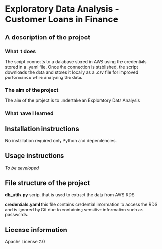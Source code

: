 
# Exploratory Data Analysis - Customer Loans in Finance


## A description of the project
### What it does
The script connects to a database stored in AWS using the credentials stored in a .yaml file. Once the connection is stablished, the script downloads the data and stores it locally as a .csv file for improved performance while analysing the data.

### The aim of the project
The aim of the project is to undertake an Exploratory Data Analysis

### What have I learned

## Installation instructions
No installation required only Python and dependencies.

## Usage instructions
*To be developed*

## File structure of the project
**db_utils.py** script that is used to extract the data from AWS RDS

**credentials.yaml** this file contains credential information to access the RDS and is ignored by Git due to containing sensitive information such as passwords.

## License information
Apache License 2.0
